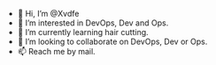 - 👋 Hi, I’m @Xvdfe
- 👀 I’m interested in DevOps, Dev and Ops.
- 🌱 I’m currently learning hair cutting.
- 💞️ I’m looking to collaborate on DevOps, Dev or Ops.
- 📫 Reach me by mail.

<!---
Xvdfe/Xvdfe is a ✨ special ✨ repository because its `README.md` (this file) appears on your GitHub profile.
You can click the Preview link to take a look at your changes.
--->

